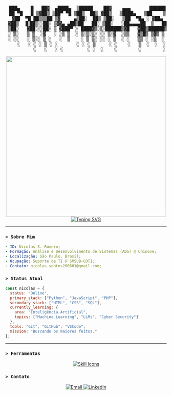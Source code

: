 <!-- Meu nome-->

<div align="center">
<pre>
 ███▄    █   ██▓  ▄████▄  ▒█████    ██▓    ▄▄▄       ██████
 ██ ▀█   █ ▒▓██▒ ▒██▀ ▀█ ▒██▒  ██▒ ▓██▒   ▒████▄   ▒██    ▒
 ▓██  ▀█ ██▒▒▒██ ▒▓     ▄▒██░  ██▒ ▒██░   ▒██  ▀█▄ ░ ▓██▄
 ▓██▒  ▐▌██▒░░██░ ▒▓▓▄ ▄██▒██   ██░ ▒██░   ░██▄▄▄▄██  ▒   ██▒
 ▒██░   ▓██░░░██░ ▒ ▓███▀ ░ ████▓▒░▒░██████▒▓█   ▓██▒██████▒▒
 ░ ▒░   ▒ ▒  ░▓   ░ ░▒ ▒  ░ ▒░▒░▒░ ░░ ▒░▓  ░▒▒   ▓▒█▒ ▒▓▒ ▒ ░
 ░ ░░   ░ ▒░░ ▒ ░   ░  ▒    ░ ▒ ▒░ ░░ ░ ▒  ░ ░   ▒▒ ░ ░▒  ░ ░
    ░   ░ ░ ░ ▒ ░ ░       ░ ░ ░ ▒     ░ ░    ░   ▒  ░  ░  ░
          ░   ░   ░ ░         ░ ░  ░    ░        ░        ░
</pre>
</div>

<!-- GIF da caveirinha -->

<div align="center">
  <img src="https://images.steamusercontent.com/ugc/178285712658375004/82B5EC74C09CD69573C86E4FB997BACA9C323D58/?imw=5000&imh=5000&ima=fit&impolicy=Letterbox&imcolor=%23000000&letterbox=false" width="500px"/>
</div>

<!--Texto movel-->

<div align="center">
<a href="https://git.io/typing-svg"><img src="https://readme-typing-svg.demolab.com?font=Fira+Code&size=22&pause=1000&color=1FF71D&center=true&vCenter=true&width=628&height=63&lines=%3E+SUPORTE+DE+TI+%7C+SMSUB+-+COTI;%3E+An%C3%A1lise+e+Desenvolvimento+de+Sistemas" alt="Typing SVG" /></a>
</div>

---

### `> Sobre Mim`

```yaml
- ID: Nicolas S. Romero;
- Formação: Análise e Desenvolvimento de Sistemas (ADS) @ Uninove;
- Localização: São Paulo, Brasil;
- Ocupação: Suporte de TI @ SMSUB-COTI;
- Contato: nicolas.santos200601@gmail.com;
```

### `> Status Atual`

```javascript
const nicolas = {
  status: "Online",
  primary_stack: ["Python", "JavaScript", "PHP"],
  secondary_stack: ["HTML", "CSS", "SQL"],
  currently_learning: {
    area: "Inteligência Artificial",
    topics: ["Machine Learning", "LLMs", "Cyber Security"]
  },
  tools: "Git", "GitHub", "VSCode",
  mission: "Buscando os maiores feitos."
};
```

---

### `> Ferramentas`

<p align="center">
  <a href="https://skillicons.dev">
    <img src="https://skillicons.dev/icons?i=python,javascript,html,css,git,vscode,&theme=dark" alt="Skill Icons"/>
  </a>
</p

---

### `> Contato`

<p align="center">
  <a href="mailto:nicolas.santos200601@gmail.com" target="_blank">
    <img src="https://img.shields.io/badge/Email-000000?style=for-the-badge&logo=gmail&logoColor=00FF00" alt="Email">
  </a>
  <a href="https://www.linkedin.com/in/nicolas-santos-romero/" target="_blank">
    <img src="https://img.shields.io/badge/LinkedIn-000000?style=for-the-badge&logo=linkedin&logoColor=00FF00" alt="LinkedIn">
  </a>
</p>

